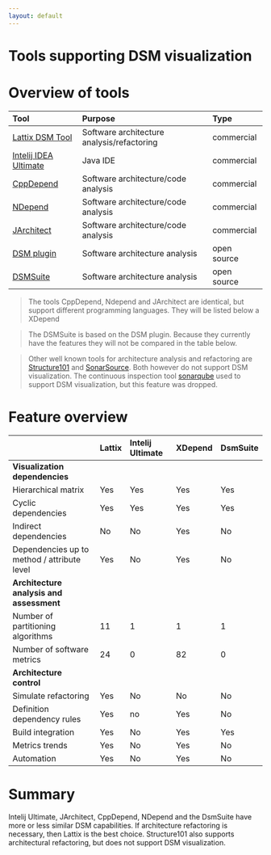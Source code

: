 ```yaml
---
layout: default
---
```


# Tools supporting DSM visualization

# Overview of tools

| Tool		                                                | Purpose                                    | Type        |
|:----------------------------------------------------------|:-------------------------------------------|:------------|
| [Lattix DSM Tool](http://lattix.com/)                     | Software architecture analysis/refactoring | commercial  | 
| [Intelij IDEA Ultimate](https://www.jetbrains.com/idea/)  | Java IDE                                   | commercial  | 
| [CppDepend](https://www.cppdepend.com/)                   | Software architecture/code analysis        | commercial  | 
| [NDepend](https://www.ndepend.com/)                       | Software architecture/code analysis        | commercial  | 
| [JArchitect](https://www.jarchitect.com/)                 | Software architecture/code analysis        | commercial  | 
| [DSM plugin](https://github.com/tecsoft/dsm-vs-addin)     | Software architecture analysis             | open source | 
| [DSMSuite](https://dsmsuite.github.io/)                   | Software architecture analysis             | open source | 

> The tools CppDepend, Ndepend and JArchitect are identical, but support different programming languages. They will be listed below a XDepend

> The DSMSuite is based on the DSM plugin. Because they currently have the features they will not be compared in the table below.

> Other well known tools for architecture analysis and refactoring are [Structure101](http://structure101.com/) 
> and [SonarSource](https://www.sonarsource.com/). Both however do not support DSM visualization. 
> The continuous inspection tool [sonarqube](https://www.sonarqube.org/) used to support DSM visualization, but this feature was dropped. 

# Feature overview


|	                                          | Lattix | Intelij Ultimate  | XDepend | DsmSuite |
|:--------------------------------------------|:-------|:---------|:-----------|:----------|
| **Visualization dependencies**              |        |          |            |           |           
| Hierarchical matrix	                      | Yes	   | Yes	  | Yes        | Yes	   |  
| Cyclic dependencies	                      | Yes    | Yes	  | Yes	       | Yes       |
| Indirect dependencies	                      | No	   | No	      | Yes	       | No        |	
| Dependencies up to method / attribute level | Yes	   | No	      | Yes	       | No        |	
| **Architecture analysis and assessment**    |        |          |            |           |
| Number of partitioning algorithms           | 11	   | 1	      | 1	       | 1         |
| Number of software metrics	              | 24	   | 0	      | 82	       | 0         |
| **Architecture control**                    |        |          |            |           |
| Simulate refactoring	                      | Yes    | No       | No	       | No        |
| Definition dependency rules	              | Yes	   | no       | Yes        | No        |
| Build integration	                          | Yes	   | No       | Yes	       | Yes	   |
| Metrics trends	                          | Yes    | No       | Yes        | No        |
| Automation	                              | Yes	   | No	      | Yes	       | No        |

# Summary

Intelij Ultimate, JArchitect, CppDepend, NDepend and the DsmSuite have more or less similar DSM capabilities.
If architecture refactoring is necessary, then Lattix is the best choice. 
Structure101 also supports architectural refactoring, but does not support DSM visualization. 